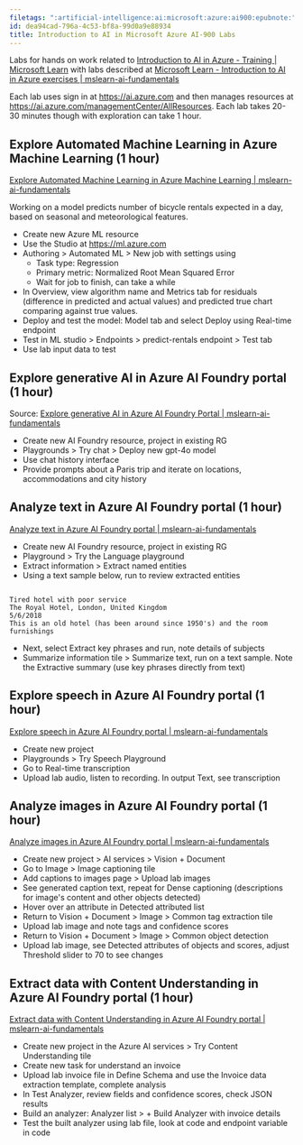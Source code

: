 ```yaml
---
filetags: ":artificial-intelligence:ai:microsoft:azure:ai900:epubnote:"
id: dea94cad-796a-4c53-bf8a-99d0a9e88934
title: Introduction to AI in Microsoft Azure AI-900 Labs
---
```


Labs for hands on work related to [Introduction to AI in Azure -
Training \| Microsoft
Learn](https://learn.microsoft.com/en-us/training/paths/introduction-to-ai-on-azure/)
with labs described at [Microsoft Learn - Introduction to AI in Azure
exercises \|
mslearn-ai-fundamentals](https://microsoftlearning.github.io/mslearn-ai-fundamentals/)

Each lab uses sign in at <https://ai.azure.com> and then manages
resources at <https://ai.azure.com/managementCenter/AllResources>. Each
lab takes 20-30 minutes though with exploration can take 1 hour.

## Explore Automated Machine Learning in Azure Machine Learning (1 hour)

[Explore Automated Machine Learning in Azure Machine Learning \|
mslearn-ai-fundamentals](https://microsoftlearning.github.io/mslearn-ai-fundamentals/Instructions/Exercises/01-machine-learning.html)

Working on a model predicts number of bicycle rentals expected in a day,
based on seasonal and meteorological features.

- Create new Azure ML resource
- Use the Studio at <https://ml.azure.com>
- Authoring \> Automated ML \> New job with settings using
  - Task type: Regression
  - Primary metric: Normalized Root Mean Squared Error
  - Wait for job to finish, can take a while
- In Overview, view algorithm name and Metrics tab for residuals
  (difference in predicted and actual values) and predicted true chart
  comparing against true values.
- Deploy and test the model: Model tab and select Deploy using Real-time
  endpoint
- Test in ML studio \> Endpoints \> predict-rentals endpoint \> Test tab
- Use lab input data to test

## Explore generative AI in Azure AI Foundry portal (1 hour)

Source: [Explore generative AI in Azure AI Foundry Portal \|
mslearn-ai-fundamentals](https://microsoftlearning.github.io/mslearn-ai-fundamentals/Instructions/Exercises/02-generative-ai.html)

- Create new AI Foundry resource, project in existing RG
- Playgrounds \> Try chat \> Deploy new gpt-4o model
- Use chat history interface
- Provide prompts about a Paris trip and iterate on locations,
  accommodations and city history

## Analyze text in Azure AI Foundry portal (1 hour)

[Analyze text in Azure AI Foundry portal \|
mslearn-ai-fundamentals](https://microsoftlearning.github.io/mslearn-ai-fundamentals/Instructions/Exercises/03-text-analysis.html)

- Create new AI Foundry resource, project in existing RG
- Playground \> Try the Language playground
- Extract information \> Extract named entities
- Using a text sample below, run to review extracted entities

``` text

Tired hotel with poor service
The Royal Hotel, London, United Kingdom
5/6/2018
This is an old hotel (has been around since 1950's) and the room furnishings

```

- Next, select Extract key phrases and run, note details of subjects
- Summarize information tile \> Summarize text, run on a text sample.
  Note the Extractive summary (use key phrases directly from text)

## Explore speech in Azure AI Foundry portal (1 hour)

[Explore speech in Azure AI Foundry portal \|
mslearn-ai-fundamentals](https://microsoftlearning.github.io/mslearn-ai-fundamentals/Instructions/Exercises/04-speech.html)

- Create new project
- Playgrounds \> Try Speech Playground
- Go to Real-time transcription
- Upload lab audio, listen to recording. In output Text, see
  transcription

## Analyze images in Azure AI Foundry portal (1 hour)

[Analyze images in Azure AI Foundry portal \|
mslearn-ai-fundamentals](https://microsoftlearning.github.io/mslearn-ai-fundamentals/Instructions/Exercises/05-image-analysis.html)

- Create new project \> AI services \> Vision + Document
- Go to Image \> Image captioning tile
- Add captions to images page \> Upload lab images
- See generated caption text, repeat for Dense captioning (descriptions
  for image's content and other objects detected)
- Hover over an attribute in Detected attributed list
- Return to Vision + Document \> Image \> Common tag extraction tile
- Upload lab image and note tags and confidence scores
- Return to Vision + Document \> Image \> Common object detection
- Upload lab image, see Detected attributes of objects and scores,
  adjust Threshold slider to 70 to see changes

## Extract data with Content Understanding in Azure AI Foundry portal​ (1 hour)

[Extract data with Content Understanding in Azure AI Foundry portal \|
mslearn-ai-fundamentals](https://microsoftlearning.github.io/mslearn-ai-fundamentals/Instructions/Exercises/06-content-understanding.html)

- Create new project in the Azure AI services \> Try Content
  Understanding tile
- Create new task for understand an invoice
- Upload lab invoice file in Define Schema and use the Invoice data
  extraction template, complete analysis
- In Test Analyzer, review fields and confidence scores, check JSON
  results
- Build an analyzer: Analyzer list \> + Build Analyzer with invoice
  details
- Test the built analyzer using lab file, look at code and endpoint
  variable in code

